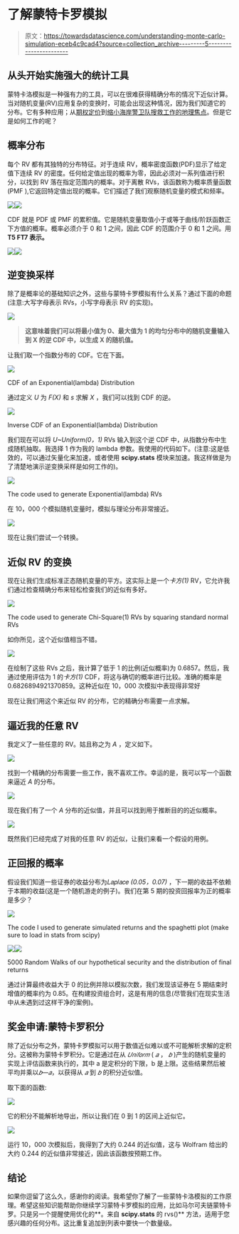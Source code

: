 # 了解蒙特卡罗模拟

> 原文：<https://towardsdatascience.com/understanding-monte-carlo-simulation-eceb4c9cad4?source=collection_archive---------5----------------------->

## 从头开始实施强大的统计工具

蒙特卡洛模拟是一种强有力的工具，可以在很难获得精确分布的情况下近似计算。当对随机变量(RV)应用复杂的变换时，可能会出现这种情况，因为我们知道它的分布。它有多种应用；从[期权定价](https://en.wikipedia.org/wiki/Monte_Carlo_methods_for_option_pricing)到[缩小海岸警卫队搜救工作的地理焦点](https://en.wikipedia.org/wiki/Search_and_Rescue_Optimal_Planning_System#Applications_outside_of_search_and_rescue)。但是它是如何工作的呢？

## 概率分布

每个 RV 都有其独特的分布特征。对于连续 RV，概率密度函数(PDF)显示了给定值下连续 RV 的密度。任何给定值出现的概率为零，因此必须对一系列值进行积分，以找到 RV 落在指定范围内的概率。对于离散 RVs，该函数称为概率质量函数(PMF ),它返回特定值出现的概率。它们描述了我们观察随机变量的模式和频率。

![](img/1ec86142bdf3eb2cb2db67f695a389fd.png)![](img/d036405660d4a5f367756d1a014f9419.png)

CDF 就是 PDF 或 PMF 的累积值。它是随机变量取值小于或等于曲线/阶跃函数正下方值的概率。概率必须介于 0 和 1 之间，因此 CDF 的范围介于 0 和 1 之间。用**T5 FT7 表示。**

![](img/17894b63908fa62b60382eba6a217ef2.png)![](img/88ab493b632d027790deca07c1a1b3de.png)

## 逆变换采样

除了是概率论的基础知识之外，这些与蒙特卡罗模拟有什么关系？通过下面的命题(注意:大写字母表示 RVs，小写字母表示 RV 的实现)。

![](img/68b5f039a8f55d4bc51de2d2ea69506e.png)

> **这意味着我们可以将最小值为 0、最大值为 1 的均匀分布中的随机变量输入到 X 的逆 CDF 中，以生成 X 的随机值。**

让我们取一个指数分布的 CDF。它在下面。

![](img/fda9b1e2e0c1be5e84a8c48119116b4b.png)

CDF of an Exponential(lambda) Distribution

通过定义 *U* 为 *F(X)* 和 *s* 求解 *X* ，我们可以找到 CDF 的逆。

![](img/376e4fa76378ac0b16d802ee04b790a1.png)

Inverse CDF of an Exponential(lambda) Distribution

我们现在可以将 *U~Uniform(0，1)* RVs 输入到这个逆 CDF 中，从指数分布中生成随机抽取。我选择 1 作为我的 lambda 参数。我使用的代码如下。(注意:这是低效的，可以通过矢量化来加速，或者使用 **scipy.stats** 模块来加速。我这样做是为了清楚地演示逆变换采样是如何工作的)。

![](img/7465d586e3920321977357dd732142b8.png)

The code used to generate Exponential(lambda) RVs

在 10，000 个模拟随机变量时，模拟与理论分布非常接近。

![](img/108e1ee07b436b08672f8c41ad409fac.png)

现在让我们尝试一个转换。

## 近似 RV 的变换

现在让我们生成标准正态随机变量的平方。这实际上是一个*卡方(1)* RV，它允许我们通过检查精确分布来轻松检查我们的近似有多好。

![](img/e4956b146383cfc71ee731cc4f7c2ac9.png)

The code used to generate Chi-Square(1) RVs by squaring standard normal RVs

如你所见，这个近似值相当不错。

![](img/6b793f9671161d4086474c05dfe2054f.png)

在绘制了这些 RVs 之后，我计算了低于 1 的比例(近似概率)为 0.6857。然后，我通过使用评估为 1 的*卡方(1)* CDF，将这与确切的概率进行比较。准确的概率是 0.6826894921370859。这种近似在 10，000 次模拟中表现得非常好

现在让我们用这个来近似 RV 的分布，它的精确分布需要一点求解。

## 逼近我的任意 RV

我定义了一些任意的 RV。姑且称之为 *A* ，定义如下。

![](img/9bec3877aee58dcefadc91e810e97417.png)

找到一个精确的分布需要一些工作，我不喜欢工作。幸运的是，我可以写一个函数来逼近 *A* 的分布。

![](img/a39b8da9445c7ee22b1f8c80bc745339.png)

现在我们有了一个 *A* 分布的近似值，并且可以找到用于推断目的的近似概率。

![](img/bb7284a889a6dd32efe5035848604182.png)

既然我们已经完成了对我的任意 RV 的近似，让我们来看一个假设的用例。

## 正回报的概率

假设我们知道一些证券的收益分布为𝐿𝑎𝑝𝑙𝑎𝑐𝑒 *(0.05，0.07)* ，下一期的收益不依赖于本期的收益(这是一个随机游走的例子)。我们在第 5 期的投资回报率为正的概率是多少？

![](img/948707bcb4ded0a245a8ba637f78f6b2.png)

The code I used to generate simulated returns and the spaghetti plot (make sure to load in stats from scipy)

![](img/4478ff259bab8022dc49a27dfa271ca9.png)![](img/3fb020bc412b5221d40949d355361935.png)

5000 Random Walks of our hypothetical security and the distribution of final returns

通过计算最终收益大于 0 的比例并除以模拟次数，我们发现该证券在 5 期结束时增值的概率约为 0.85。在构建投资组合时，这是有用的信息(尽管我们在现实生活中从未遇到过这样干净的案例)。

## 奖金申请:蒙特卡罗积分

除了近似分布之外，蒙特卡罗模拟可以用于数值近似难以或不可能解析求解的定积分。这被称为蒙特卡罗积分。它是通过在从 *𝑈𝑛𝑖𝑓𝑜𝑟𝑚* ( *𝑎* ， *𝑏* )产生的随机变量的实现上评估函数来执行的，其中 a 是定积分的下限，b 是上限。这些结果然后被平均并乘以*𝑏*—*𝑎*，以获得从 *𝑎* 到 *𝑏* 的积分近似值。

取下面的函数:

![](img/23628fbe57a41b4db86986e21f13abe0.png)

它的积分不能解析地导出，所以让我们在 0 到 1 的区间上近似它。

![](img/00c9fa083325ef6a38457c72ed2d573f.png)

运行 10，000 次模拟后，我得到了大约 0.244 的近似值，这与 Wolfram 给出的大约 0.244 的近似值非常接近，因此该函数按预期工作。

## 结论

如果你逗留了这么久，感谢你的阅读。我希望你了解了一些蒙特卡洛模拟的工作原理。希望这些知识能帮助你继续学习蒙特卡罗模拟的应用，比如马尔可夫链蒙特卡罗。只是另一个提醒使用优化的**。来自 **scipy.stats** 的 rvs()** 方法，适用于您感兴趣的任何分布。这比重复追加到列表中要快一个数量级。